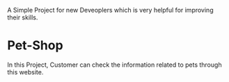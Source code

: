 A Simple Project for new Deveoplers which is very helpful for improving their skills.

# Pet-Shop
In this Project, Customer can check the information related to pets through this website.
